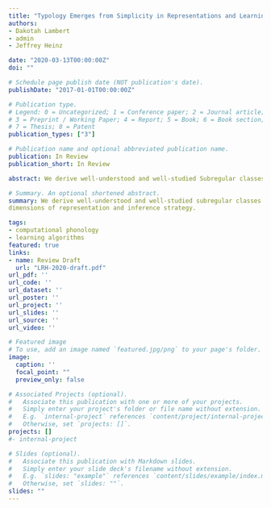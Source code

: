 ```yaml
---
title: "Typology Emerges from Simplicity in Representations and Learning"
authors:
- Dakotah Lambert
- admin
- Jeffrey Heinz

date: "2020-03-13T00:00:00Z"
doi: ""

# Schedule page publish date (NOT publication's date).
publishDate: "2017-01-01T00:00:00Z"

# Publication type.
# Legend: 0 = Uncategorized; 1 = Conference paper; 2 = Journal article;
# 3 = Preprint / Working Paper; 4 = Report; 5 = Book; 6 = Book section;
# 7 = Thesis; 8 = Patent
publication_types: ["3"]

# Publication name and optional abbreviated publication name.
publication: In Review
publication_short: In Review

abstract: We derive well-understood and well-studied Subregular classes of formal languages purely from the computational perspective of algorithmic learning problems.  We parameterise the learning problem along dimensions of representation and inference strategy. Of special interest are those classes of languages whose learning algorithms are necessarily not prohibitively expensive in space and time, since learners are often exposed to adverse conditions and sparse data. Learned natural language patterns are expected to be most like the patterns in these classes, an expectation supported by previous typological and linguistic research in phonology. A second result is that the learning algorithms presented here are completely agnostic to choice of linguistic representation. In the case of the Subregular classes, the results fall out from traditional model-theoretic treatments of words and strings. The same learning algorithms, however, can be applied to model-theoretic treatments of other linguistic representations such as syntactic trees or autosegmental graphs, which opens a useful direction for future research.

# Summary. An optional shortened abstract.
summary: We derive well-understood and well-studied subregular classes of formal languages purely from the computational perspective of algorithmic learning problems. We parameterise the learning problem along
dimensions of representation and inference strategy.

tags:
- computational phonology
- learning algorithms
featured: true
links:
- name: Review Draft
  url: "LRH-2020-draft.pdf"
url_pdf: ''
url_code: ''
url_dataset: ''
url_poster: ''
url_project: ''
url_slides: ''
url_source: ''
url_video: ''

# Featured image
# To use, add an image named `featured.jpg/png` to your page's folder.
image:
  caption: ''
  focal_point: ""
  preview_only: false

# Associated Projects (optional).
#   Associate this publication with one or more of your projects.
#   Simply enter your project's folder or file name without extension.
#   E.g. `internal-project` references `content/project/internal-project/index.md`.
#   Otherwise, set `projects: []`.
projects: []
#- internal-project

# Slides (optional).
#   Associate this publication with Markdown slides.
#   Simply enter your slide deck's filename without extension.
#   E.g. `slides: "example"` references `content/slides/example/index.md`.
#   Otherwise, set `slides: ""`.
slides: ""
---
```

